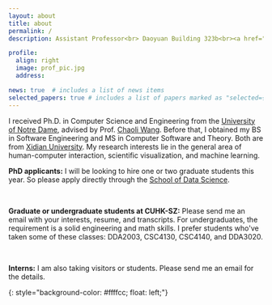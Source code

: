 ```yaml
---
layout: about
title: about
permalink: /
description: Assistant Professor<br> Daoyuan Building 323b<br><a href="https://sds.cuhk.edu.cn/en/">School of Data Science</a><br><a href="https://cuhk.edu.cn/en">The Chinese University of Hong Kong, Shenzhen</a> 

profile:
  align: right 
  image: prof_pic.jpg
  address:

news: true  # includes a list of news items
selected_papers: true # includes a list of papers marked as "selected={true}"
---
```


I received Ph.D. in Computer Science and Engineering from the [University of Notre Dame](https://www.nd.edu/), advised by Prof. [Chaoli Wang](http://sites.nd.edu/chaoli-wang/). Before that, I obtained my BS in Software Engineering and MS in Computer Software and Theory. Both are from [Xidian University](https://www.xidian.edu.cn/). My research interests lie in the general area of human-computer interaction, scientific visualization, and machine learning.

<div>
  
<b>PhD applicants:</b> I will be looking to hire one or two graduate students this year. So please apply directly through the [School of Data Science](https://sds.cuhk.edu.cn/en/phd-programmes-CSE).
  
<br/>
  
<b>Graduate or undergraduate students at CUHK-SZ:</b> Please send me an email with your interests, resume, and transcripts. For undergraduates, the requirement is a solid engineering and math skills. I prefer students who've taken some of these classes: DDA2003, CSC4130, CSC4140, and DDA3020.
  
<br/>
  
<b>Interns:</b> I am also taking visitors or students. Please send me an email for the details. 

</div>



{: style="background-color: #ffffcc; float: left;"}
